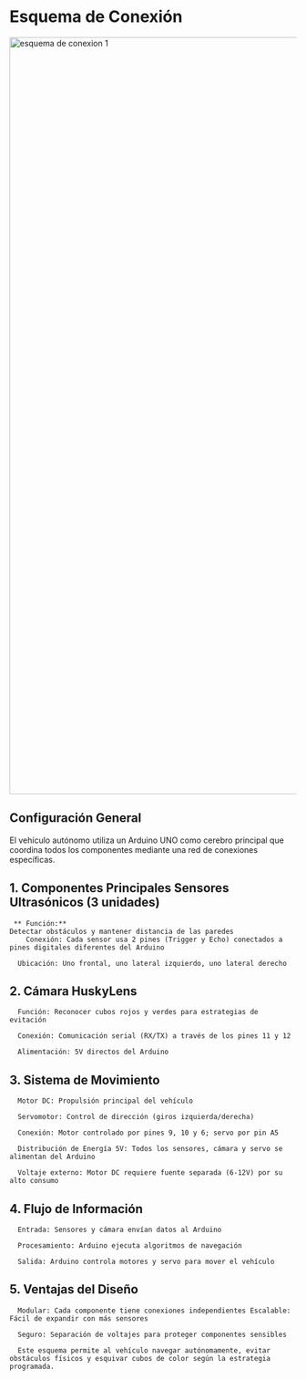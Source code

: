 # Esquema de Conexión 

<img width="1328" height="1328" alt="esquema de conexion 1" src="https://github.com/user-attachments/assets/b7072fe8-dd61-42a7-b739-e14dcd0b8db1" />



## Configuración General 

El vehículo autónomo utiliza un Arduino UNO como cerebro principal que coordina todos los componentes mediante una red de conexiones específicas. 

## 1.	Componentes Principales Sensores Ultrasónicos (3 unidades) 
     ** Función:**  
	Detectar obstáculos y mantener distancia de las paredes 
      	Conexión: Cada sensor usa 2 pines (Trigger y Echo) conectados a pines digitales diferentes del Arduino 

      Ubicación: Uno frontal, uno lateral izquierdo, uno lateral derecho 

## 2.	Cámara HuskyLens 

      Función: Reconocer cubos rojos y verdes para estrategias de evitación 

      Conexión: Comunicación serial (RX/TX) a través de los pines 11 y 12 

      Alimentación: 5V directos del Arduino 

## 3.	Sistema de Movimiento 

      Motor DC: Propulsión principal del vehículo

      Servomotor: Control de dirección (giros izquierda/derecha) 

      Conexión: Motor controlado por pines 9, 10 y 6; servo por pin A5 

      Distribución de Energía 5V: Todos los sensores, cámara y servo se alimentan del Arduino 

      Voltaje externo: Motor DC requiere fuente separada (6-12V) por su alto consumo

## 4.	 Flujo de Información 

      Entrada: Sensores y cámara envían datos al Arduino 

      Procesamiento: Arduino ejecuta algoritmos de navegación 

      Salida: Arduino controla motores y servo para mover el vehículo 

## 5.	Ventajas del Diseño 

      Modular: Cada componente tiene conexiones independientes Escalable: Fácil de expandir con más sensores 

      Seguro: Separación de voltajes para proteger componentes sensibles 

      Este esquema permite al vehículo navegar autónomamente, evitar obstáculos físicos y esquivar cubos de color según la estrategia programada.
